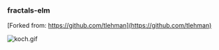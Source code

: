 ### fractals-elm

[Forked from: https://github.com/tlehman](https://github.com/tlehman)

![koch.gif](https://github.com/jasonleonhard/fractals-elm/koch.gif)
